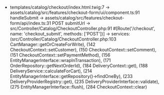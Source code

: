 - templates/catalog/checkout/index.html.twig:7 → assets/catalog/src/features/checkout-form/ui/component.ts:91 handleSubmit → assets/catalog/src/features/checkout-form/api/index.ts:31 POST submitUrl → src/Controller/Catalog/CheckoutController.php:91 #[Route('/checkout', name: 'checkout_submit', methods: ['POST'])] → services: (src/Controller/Catalog/CheckoutController.php:103 CartManager::getOrCreateForWrite), (142 CheckoutContext::setCustomer), (150 CheckoutContext::setComment), (151 CheckoutContext::setPaymentMethod), (156 EntityManagerInterface::wrapInTransaction), (171 OrderRepository::getNextOrderId), (184 DeliveryContext::get), (188 DeliveryService::calculateForCart), (214 EntityManagerInterface::getRepository()->findOneBy), (233 DeliveryProviderRegistry::get), (235 DeliveryProviderInterface::validate), (275 EntityManagerInterface::flush), (284 CheckoutContext::clear)

